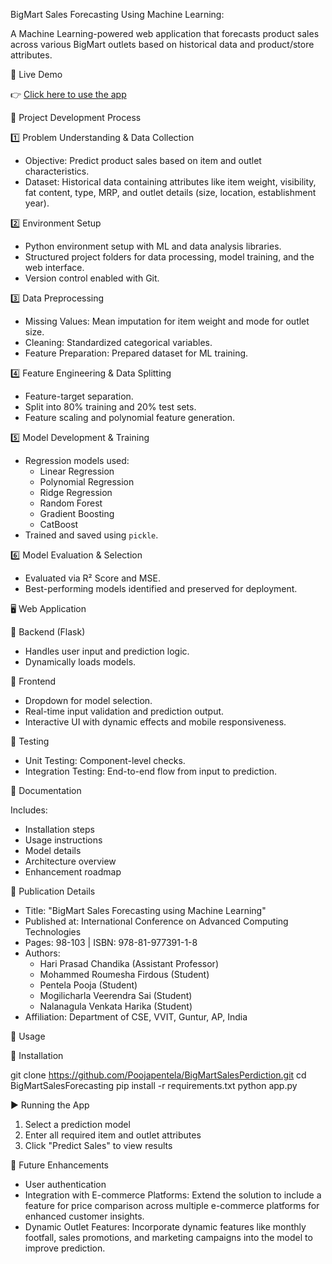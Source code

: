 
BigMart Sales Forecasting Using Machine Learning:

A Machine Learning-powered web application that forecasts product sales across various BigMart outlets based on historical data and product/store attributes.


🔗 Live Demo

👉 [Click here to use the app](https://bigmartsalesperdiction-4.onrender.com/)


🧩 Project Development Process

1️⃣ Problem Understanding & Data Collection

  - Objective: Predict product sales based on item and outlet characteristics.
  - Dataset: Historical data containing attributes like item weight, visibility, fat content, type, MRP, and outlet details (size, location, establishment year).

2️⃣ Environment Setup

  - Python environment setup with ML and data analysis libraries.
  - Structured project folders for data processing, model training, and the web interface.
  - Version control enabled with Git.

3️⃣ Data Preprocessing

  - Missing Values: Mean imputation for item weight and mode for outlet size.
  - Cleaning: Standardized categorical variables.
  - Feature Preparation: Prepared dataset for ML training.

4️⃣ Feature Engineering & Data Splitting

  - Feature-target separation.
  - Split into 80% training and 20% test sets.
  - Feature scaling and polynomial feature generation.

5️⃣ Model Development & Training

  - Regression models used:
    - Linear Regression
    - Polynomial Regression
    - Ridge Regression
    - Random Forest
    - Gradient Boosting
    - CatBoost
  - Trained and saved using `pickle`.

6️⃣ Model Evaluation & Selection

  - Evaluated via R² Score and MSE.
  - Best-performing models identified and preserved for deployment.

🖥️ Web Application

🔧 Backend (Flask)

  - Handles user input and prediction logic.
  - Dynamically loads models.

🎨 Frontend

  - Dropdown for model selection.
  - Real-time input validation and prediction output.
  - Interactive UI with dynamic effects and mobile responsiveness.

🧪 Testing

  - Unit Testing: Component-level checks.
  - Integration Testing: End-to-end flow from input to prediction.


📄 Documentation

  Includes:
  - Installation steps
  - Usage instructions
  - Model details
  - Architecture overview
  - Enhancement roadmap


🧬 Publication Details

  - Title: "BigMart Sales Forecasting using Machine Learning"
  - Published at: International Conference on Advanced Computing Technologies
  - Pages: 98-103 | ISBN: 978-81-977391-1-8  
  - Authors:
    - Hari Prasad Chandika (Assistant Professor)
    - Mohammed Roumesha Firdous (Student)
    - Pentela Pooja (Student)
    - Mogilicharla Veerendra Sai (Student)
    - Nalanagula Venkata Harika (Student)  
  - Affiliation: Department of CSE, VVIT, Guntur, AP, India

🚀 Usage

🔧 Installation

  git clone https://github.com/Poojapentela/BigMartSalesPerdiction.git
  cd BigMartSalesForecasting
  pip install -r requirements.txt
  python app.py

▶️ Running the App

  1. Select a prediction model
  2. Enter all required item and outlet attributes
  3. Click "Predict Sales" to view results

🔮 Future Enhancements

  - User authentication
  - Integration with E-commerce Platforms: Extend the solution to include a feature for price comparison across multiple e-commerce platforms for enhanced customer insights.
  - Dynamic Outlet Features: Incorporate dynamic features like monthly footfall, sales promotions, and marketing campaigns into the model to improve prediction.



